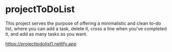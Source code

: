 # projectToDoList
This project serves the purpose of offering a minimalistic and clean to-do list, where you can add a task, delete it, cross a line when you've completed it, and add as many tasks as you want.

https://projecttodolist1.netlify.app

